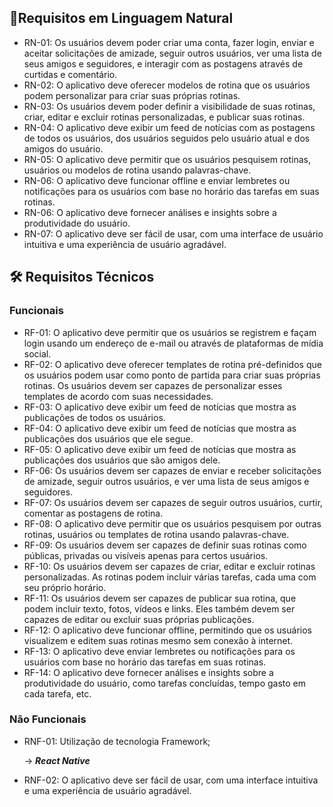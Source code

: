 ## 🎈Requisitos em Linguagem Natural
- RN-01: Os usuários devem poder criar uma conta, fazer login, enviar e aceitar solicitações de amizade, seguir outros usuários, ver uma lista de seus amigos e seguidores, e interagir com as postagens através de curtidas e comentário.
- RN-02: O aplicativo deve oferecer modelos de rotina que os usuários podem personalizar para criar suas próprias rotinas. 
- RN-03: Os usuários devem poder definir a visibilidade de suas rotinas, criar, editar e excluir rotinas personalizadas, e publicar suas rotinas.
- RN-04: O aplicativo deve exibir um feed de notícias com as postagens de todos os usuários, dos usuários seguidos pelo usuário atual e dos amigos do usuário.
- RN-05: O aplicativo deve permitir que os usuários pesquisem rotinas, usuários ou modelos de rotina usando palavras-chave.
- RN-06: O aplicativo deve funcionar offline e enviar lembretes ou notificações para os usuários com base no horário das tarefas em suas rotinas.
- RN-06: O aplicativo deve fornecer análises e insights sobre a produtividade do usuário.
- RN-07: O aplicativo deve ser fácil de usar, com uma interface de usuário intuitiva e uma experiência de usuário agradável.

## 🛠 Requisitos Técnicos

### Funcionais
- RF-01:  O aplicativo deve permitir que os usuários se registrem e façam login usando um endereço de e-mail ou através de plataformas de mídia social.
- RF-02:  O aplicativo deve oferecer templates de rotina pré-definidos que os usuários podem usar como ponto de partida para criar suas próprias rotinas. Os usuários devem ser capazes de personalizar esses templates de acordo com suas necessidades.
- RF-03: O aplicativo deve exibir um feed de notícias que mostra as publicações de todos os usuários.
- RF-04: O aplicativo deve exibir um feed de notícias que mostra as publicações dos usuários que ele segue.
- RF-05: O aplicativo deve exibir um feed de notícias que mostra as publicações dos usuários que são amigos dele.
- RF-06: Os usuários devem ser capazes de enviar e receber solicitações de amizade, seguir outros usuários, e ver uma lista de seus amigos e seguidores.
- RF-07: Os usuários devem ser capazes de seguir outros usuários, curtir, comentar as postagens de rotina.
- RF-08: O aplicativo deve permitir que os usuários pesquisem por outras rotinas, usuários ou templates de rotina usando palavras-chave.
- RF-09: Os usuários devem ser capazes de definir suas rotinas como públicas, privadas ou visíveis apenas para certos usuários.
- RF-10: Os usuários devem ser capazes de criar, editar e excluir rotinas personalizadas. As rotinas podem incluir várias tarefas, cada uma com seu próprio horário.
- RF-11: Os usuários devem ser capazes de publicar sua rotina, que podem incluir texto, fotos, vídeos e links. Eles também devem ser capazes de editar ou excluir suas próprias publicações.
- RF-12: O aplicativo deve funcionar offline, permitindo que os usuários visualizem e editem suas rotinas mesmo sem conexão à internet.
- RF-13: O aplicativo deve enviar lembretes ou notificações para os usuários com base no horário das tarefas em suas rotinas.
- RF-14: O aplicativo deve fornecer análises e insights sobre a produtividade do usuário, como tarefas concluídas, tempo gasto em cada tarefa, etc.

### Não Funcionais
- RNF-01: Utilização de tecnologia Framework;

    → ***React Native***
- RNF-02: O aplicativo deve ser fácil de usar, com uma interface intuitiva e uma experiência de usuário agradável.

